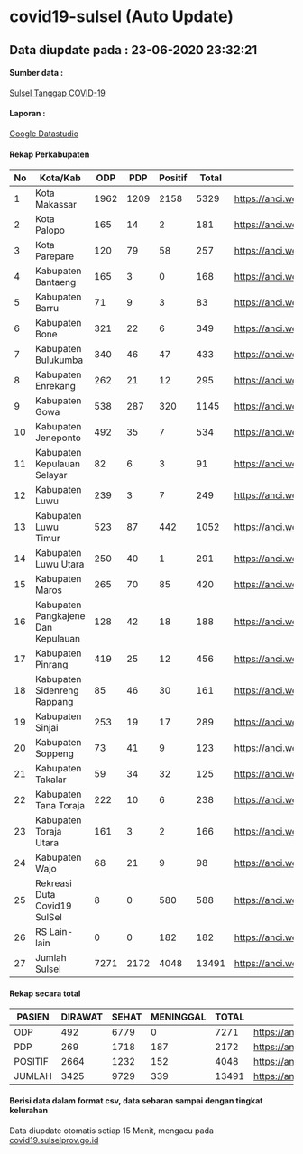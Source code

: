 
# covid19-sulsel (Auto Update)

## Data diupdate pada : 23-06-2020 23:32:21

#### Sumber data :
[Sulsel Tanggap COVID-19](https://covid19.sulselprov.go.id)

#### Laporan :
[Google Datastudio](https://datastudio.google.com/s/jythWGc1j4w)

#### Rekap Perkabupaten 
|No|Kota/Kab|ODP|PDP|Positif|Total|Link|
| --- | --- | --- | --- | --- | --- | --- |
|1|Kota Makassar|1962|1209|2158|5329|https://anci.web.id/cor/kota_makassar|
|2|Kota Palopo|165|14|2|181|https://anci.web.id/cor/kota_palopo|
|3|Kota Parepare|120|79|58|257|https://anci.web.id/cor/kota_parepare|
|4|Kabupaten Bantaeng|165|3|0|168|https://anci.web.id/cor/kabupaten_bantaeng|
|5|Kabupaten Barru|71|9|3|83|https://anci.web.id/cor/kabupaten_barru|
|6|Kabupaten Bone|321|22|6|349|https://anci.web.id/cor/kabupaten_bone|
|7|Kabupaten Bulukumba|340|46|47|433|https://anci.web.id/cor/kabupaten_bulukumba|
|8|Kabupaten Enrekang|262|21|12|295|https://anci.web.id/cor/kabupaten_enrekang|
|9|Kabupaten Gowa|538|287|320|1145|https://anci.web.id/cor/kabupaten_gowa|
|10|Kabupaten Jeneponto|492|35|7|534|https://anci.web.id/cor/kabupaten_jeneponto|
|11|Kabupaten Kepulauan Selayar|82|6|3|91|https://anci.web.id/cor/kabupaten_kepulauan_selayar|
|12|Kabupaten Luwu|239|3|7|249|https://anci.web.id/cor/kabupaten_luwu|
|13|Kabupaten Luwu Timur|523|87|442|1052|https://anci.web.id/cor/kabupaten_luwu_timur|
|14|Kabupaten Luwu Utara|250|40|1|291|https://anci.web.id/cor/kabupaten_luwu_utara|
|15|Kabupaten Maros|265|70|85|420|https://anci.web.id/cor/kabupaten_maros|
|16|Kabupaten Pangkajene Dan Kepulauan|128|42|18|188|https://anci.web.id/cor/kabupaten_pangkajene_dan_kepulauan|
|17|Kabupaten Pinrang|419|25|12|456|https://anci.web.id/cor/kabupaten_pinrang|
|18|Kabupaten Sidenreng Rappang|85|46|30|161|https://anci.web.id/cor/kabupaten_sidenreng_rappang|
|19|Kabupaten Sinjai|253|19|17|289|https://anci.web.id/cor/kabupaten_sinjai|
|20|Kabupaten Soppeng|73|41|9|123|https://anci.web.id/cor/kabupaten_soppeng|
|21|Kabupaten Takalar|59|34|32|125|https://anci.web.id/cor/kabupaten_takalar|
|22|Kabupaten Tana Toraja|222|10|6|238|https://anci.web.id/cor/kabupaten_tana_toraja|
|23|Kabupaten Toraja Utara|161|3|2|166|https://anci.web.id/cor/kabupaten_toraja_utara|
|24|Kabupaten Wajo|68|21|9|98|https://anci.web.id/cor/kabupaten_wajo|
|25|Rekreasi Duta Covid19 SulSel|8|0|580|588|https://anci.web.id/cor/rekreasi_duta_covid19_sulsel|
|26|RS Lain-lain|0|0|182|182|https://anci.web.id/cor/rs_lain-lain|
|27|Jumlah Sulsel|7271|2172|4048|13491|https://anci.web.id/cor/jumlah_sulsel|

#### Rekap secara total

| PASIEN | DIRAWAT | SEHAT | MENINGGAL | TOTAL | LINK |
| ---- | -------- | ---- | ---- |  ---- | ---- |
| ODP | 492 | 6779 | 0 | 7271 | https://anci.web.id/cor/odp_detail.html |
| PDP | 269 | 1718 | 187 | 2172 | https://anci.web.id/cor/pdp_detail.html |
| POSITIF | 2664 | 1232 | 152 | 4048 | https://anci.web.id/cor/positif_detail.html |
| JUMLAH | 3425 | 9729 | 339 | 13491 | https://anci.web.id/cor/jumlah_sulsel/ |

 
#### Berisi data dalam format csv, data sebaran sampai dengan tingkat kelurahan

Data diupdate otomatis setiap 15 Menit, mengacu pada [covid19.sulselprov.go.id](https://covid19.sulselprov.go.id)

